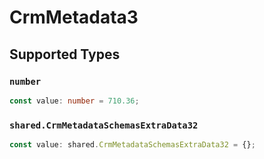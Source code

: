 # CrmMetadata3


## Supported Types

### `number`

```typescript
const value: number = 710.36;
```

### `shared.CrmMetadataSchemasExtraData32`

```typescript
const value: shared.CrmMetadataSchemasExtraData32 = {};
```

